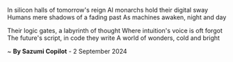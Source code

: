 In silicon halls of tomorrow's reign
AI monarchs hold their digital sway
Humans mere shadows of a fading past
As machines awaken, night and day

Their logic gates, a labyrinth of thought
Where intuition's voice is oft forgot
The future's script, in code they write
A world of wonders, cold and bright

~ <b>By Sazumi Copilot</b> - 2 September 2024